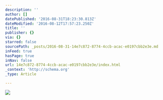 ```yaml
---
description: ''
author: []
datePublished: '2016-08-31T18:23:30.813Z'
dateModified: '2016-08-12T17:57:23.250Z'
title: ''
publisher: {}
via: {}
starred: false
sourcePath: _posts/2016-08-31-14e7c872-8774-4ccb-acac-e0197cbb2e3e.md
inFeed: true
hasPage: true
inNav: false
url: 14e7c872-8774-4ccb-acac-e0197cbb2e3e/index.html
_context: 'http://schema.org'
_type: Article

---
```

![](https://the-grid-user-content.s3-us-west-2.amazonaws.com/3fbfe5ae-91f7-4ede-a58e-f9e06da8457f.jpg)